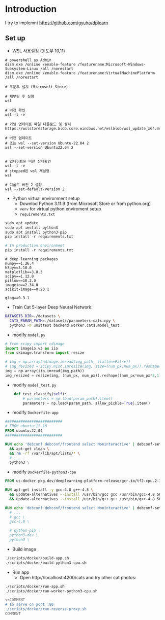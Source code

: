# Introduction

I try to implemnt https://github.com/gyuho/dplearn

## Set up

- WSL 사용설정 (윈도우 10,11)

```shell
# powershell as Admin
dism.exe /online /enable-feature /featurename:Microsoft-Windows-Subsystem-Linux /all /norestart
dism.exe /online /enable-feature /featurename:VirtualMachinePlatform /all /norestart

# 우분투 설치 (Microsoft Store)

# 재부팅 후 실행
wsl

# 버전 확인
wsl -l -v

# 커널 업데이트 파일 다운로드 및 설치
https://wslstorestorage.blob.core.windows.net/wslblob/wsl_update_x64.msi

# 버전 업데이트
# 또는 wsl --set-version Ubuntu-22.04 2
wsl --set-version Ubuntu22.04 2


# 업데이트된 버전 상태확인
wsl -l -v
# stopped된 wsl 재실행
wsl

# 디폴트 버전 2 설정
wsl --set-default-version 2
```

- Python virtual environment setup
  - Downlod Python 3.11.9 (from Microsoft Store or from python.org)
  - `venv` for virtual python enviroment setup
  - `requirements.txt`

```python
sudo apt update
sudo apt install python3
sudo apt install python3-pip
pip install -r requirements.txt

# In production environment
pip install -r requirements.txt
```

```
# deep learning packages
numpy==1.26.4
h5py==3.10.0
matplotlib==3.8.3
scipy==1.12.0
pillow==10.2.0
imageio==2.34.0
scikit-image==0.23.1

glog==0.3.1
```

- Train Cat 5-layer Deep Neural Network:

```sh
DATASETS_DIR=./datasets \
  CATS_PARAM_PATH=./datasets/parameters-cats.npy \
  python3 -m unittest backend.worker.cats.model_test
```



- modify `model.py`

```python
# from scipy import ndimage
import imageio.v3 as iio
from skimage.transform import resize

# img = np.array(ndimage.imread(img_path, flatten=False))
# img_resized = scipy.misc.imresize(img, size=(num_px,num_px)).reshape((num_px*num_px*3,1))
img = np.array(iio.imread(img_path))
img_resized = resize(img, (num_px, num_px)).reshape((num_px*num_px*3,1))
```

- modify `model_test.py`

```python
    def test_classify(self):
        # parameters = np.load(param_path).item()
        parameters = np.load(param_path, allow_pickle=True).item()
```


- modify `Dockerfile-app`

```dockerfile
##########################
# FROM ubuntu:17.10
FROM ubuntu:22.04
##########################

RUN echo 'debconf debconf/frontend select Noninteractive' | debconf-set-selections \
  && apt-get clean \
  && rm -rf /var/lib/apt/lists/* \
  # ...
  python3 \
```

- modify `Dockerfile-python3-cpu`

```dockerfile
FROM us-docker.pkg.dev/deeplearning-platform-release/gcr.io/tf2-cpu.2-15.py310

RUN apt-get install -y gcc-4.8 g++-4.8 \
  && update-alternatives --install /usr/bin/gcc gcc /usr/bin/gcc-4.8 50 \
  && update-alternatives --install /usr/bin/g++ g++ /usr/bin/g++-4.8 50

RUN echo 'debconf debconf/frontend select Noninteractive' | debconf-set-selections \
  # ...
  # gcc \
  gcc-4.8 \

  # python-pip \
  python3-dev \
  python3 \
```


- Build image

```sh
./scripts/docker/build-app.sh
./scripts/docker/build-python3-cpu.sh
```

- Run app
  - Open http://localhost:4200/cats and try other cat photos:

```sh
./scripts/docker/run-app.sh
./scripts/docker/run-worker-python3-cpu.sh

<<COMMENT
# to serve on port :80
./scripts/docker/run-reverse-proxy.sh
COMMENT
```


